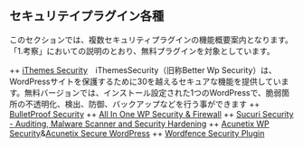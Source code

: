 ## セキュリテイプラグイン各種

このセクションでは、複数セキュリティプラグインの機能概要案内となります。「1.考察」においての説明のとおり、無料プラグインを対象としています。

++ [iThemes Security](https://wordpress.org/plugins/better-wp-security/)　iThemesSecurity（旧称Better Wp Security）は、WordPressサイトを保護するために30を越えるセキュアな機能を提供しています。無料バージョンでは、インストール設定された1つのWordPressで、脆弱箇所の不透明化、検出、防御、バックアップなどを行う事ができます
++ [BulletProof Security](https://wordpress.org/plugins/bulletproof-security/)
++ [All In One WP Security & Firewall](https://ja.wordpress.org/plugins/all-in-one-wp-security-and-firewall/)
++ [Sucuri Security - Auditing, Malware Scanner and Security Hardening](https://wordpress.org/plugins/sucuri-scanner/)
++ [Acunetix WP Security](https://wordpress.org/plugins/wp-security-scan/)&[Acunetix Secure WordPress](https://wordpress.org/plugins/secure-wordpress/)
++ [Wordfence Security Plugin](https://en-gb.wordpress.org/plugins/wordfence/)
